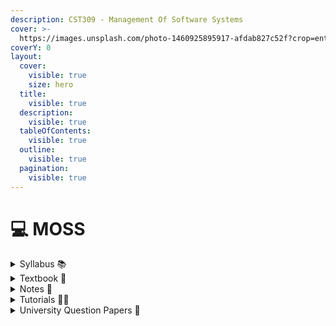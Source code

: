 ```yaml
---
description: CST309 - Management Of Software Systems
cover: >-
  https://images.unsplash.com/photo-1460925895917-afdab827c52f?crop=entropy&cs=srgb&fm=jpg&ixid=M3wxOTcwMjR8MHwxfHNlYXJjaHw4fHxzb2Z0d2FyZSUyMG1hbmFnZW1lbnR8ZW58MHx8fHwxNzE5MDUyODI3fDA&ixlib=rb-4.0.3&q=85
coverY: 0
layout:
  cover:
    visible: true
    size: hero
  title:
    visible: true
  description:
    visible: true
  tableOfContents:
    visible: true
  outline:
    visible: true
  pagination:
    visible: true
---
```


# 💻 MOSS

<details>

<summary>Syllabus 📚</summary>

[CST309](https://drive.google.com/file/d/1bYDnMN7cdEprhQhKd4nYvJbyVvHtFpJm/view?usp=drive\_link)👈

</details>

<details>

<summary>Textbook 📖</summary>

[MOSS Textbook](https://drive.google.com/drive/folders/15z1O0eAgj3Cz5k3IWU0nq6ALARzLschI?usp=drive\_link)👈

</details>

<details>

<summary>Notes 📒</summary>

[MOSS Notes](https://drive.google.com/drive/folders/1rUulCHu3efw-ZZchVPswnt4ZWJjOrmc8?usp=drive\_link)👈

</details>

<details>

<summary>Tutorials 🧑‍🏫</summary>

[Management of Software Systems (MSS) | S5 | CST309 | KTU | 2019 Scheme - Anna Thomas](https://youtube.com/playlist?list=PLv-1irVkw_hSFkiGGqbeArmkMNAl4detq&feature=shared)👈

[MSS(CST309) - ME Activities](https://youtube.com/playlist?list=PL2p0BrC7jysqNpImpNOaBMOeTLlIiU0-5&feature=shared)👈

</details>

<details>

<summary>University Question Papers 📄</summary>

[MOSS PYQs ](https://drive.google.com/drive/folders/1yYjbG73nuu5gZvHZ8tfTbhJPCtC4tgs8?usp=drive\_link)👈

</details>
